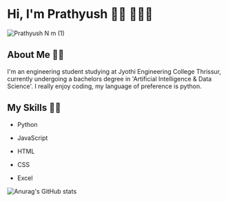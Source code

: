 # Hi, I'm Prathyush 👋🏼 🧑🏻‍💻

![Prathyush N m (1)](https://user-images.githubusercontent.com/85440373/151523098-8805ec66-2b25-43d4-acae-fb163d9b513e.png)


## About Me ✍🏼

I'm an engineering student studying at Jyothi Engineering College Thrissur, currently undergoing a bachelors degree in 'Artificial Intelligence & Data Science'. I really enjoy coding, my language of preference is python.

## My Skills 🥷🏼 

- Python

- JavaScript

- HTML

- CSS

- Excel


![Anurag's GitHub stats](https://github-readme-stats.vercel.app/api?username=probablynotnmp&theme=github_dark&show_icons=true)
